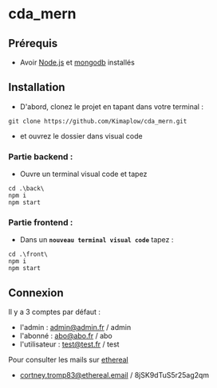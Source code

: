 # cda_mern

## Prérequis

- Avoir [Node.js](https://nodejs.org/en/) et [mongodb](https://www.mongodb.com/try/download/community) installés

## Installation

- D'abord, clonez le projet en tapant dans votre terminal : 
``` 
git clone https://github.com/Kimaplow/cda_mern.git
```
- et ouvrez le dossier dans visual code

### Partie backend :
- Ouvre un terminal visual code et tapez
```
cd .\back\
npm i
npm start
```

### Partie frontend :
- Dans un **`nouveau terminal visual code`** tapez :
```
cd .\front\
npm i
npm start
```

## Connexion
Il y a 3 comptes par défaut :
- l'admin : admin@admin.fr / admin
- l'abonné : abo@abo.fr / abo
- l'utilisateur : test@test.fr / test

Pour consulter les mails sur [ethereal](https://ethereal.email/messages)

- cortney.tromp83@ethereal.email / 8jSK9dTuS5r25ag2qm

